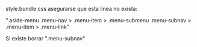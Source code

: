 style.bundle.css asegurarse que esta línea no exista:

 ".aside-menu .menu-nav > .menu-item > .menu-submenu .menu-subnav > .menu-item > .menu-link"

Si existe borrar ".menu-subnav"